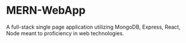 # MERN-WebApp
A full-stack single page application utilizing MongoDB, Express, React, Node meant to proficiency in web technologies.
